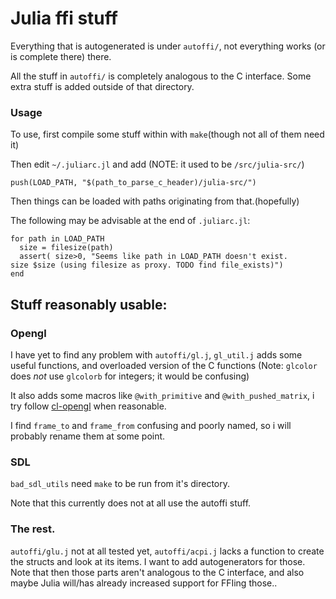 
# Julia ffi stuff
Everything that is autogenerated is under `autoffi/`, not everything works
(or is complete there) there.

All the stuff in `autoffi/` is completely analogous to the C interface. Some
extra stuff is added outside of that directory.

### Usage
To use, first compile some stuff within with `make`(though not all of them
need it)

Then edit `~/.juliarc.jl` and add (NOTE: it used to be `/src/julia-src/`)

    push(LOAD_PATH, "$(path_to_parse_c_header)/julia-src/")

Then things can be loaded with paths originating from that.(hopefully)

The following may be advisable at the end of `.juliarc.jl`:
    
    for path in LOAD_PATH
	  size = filesize(path)
      assert( size>0, "Seems like path in LOAD_PATH doesn't exist.
    size $size (using filesize as proxy. TODO find file_exists)")
    end

## Stuff reasonably usable:

### Opengl
I have yet to find any problem with `autoffi/gl.j`, `gl_util.j` adds some 
useful functions, and overloaded version of the C functions
(Note: `glcolor` does *not* use `glcolorb` for integers; it would be
confusing)

It also adds some macros like `@with_primitive` and `@with_pushed_matrix`, i
try follow [cl-opengl](http://common-lisp.net/project/cl-opengl/) when 
reasonable.

I find `frame_to` and `frame_from` confusing and poorly named, so i will 
probably rename them at some point.

### SDL
`bad_sdl_utils` need `make` to be run from it's directory.

Note that this currently does not at all use the autoffi stuff.

### The rest.
`autoffi/glu.j` not at all tested yet, `autoffi/acpi.j` lacks a function to 
create the structs and look at its items. I want to add autogenerators for 
those. Note that then those parts aren't analogous to the C interface, and 
also maybe Julia will/has already increased support for FFIing those..

